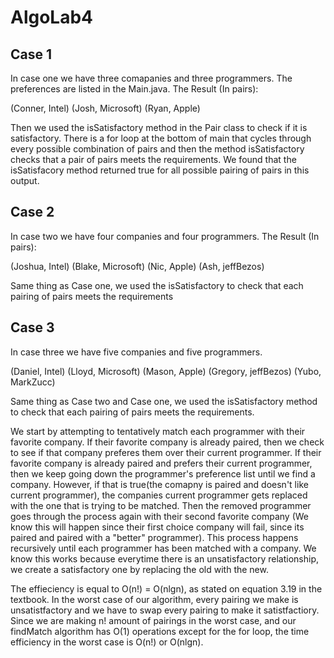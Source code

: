# AlgoLab4

## Case 1

In case one we have three comapanies and three programmers. The preferences are listed in the Main.java.
The Result (In pairs):

(Conner, Intel)
(Josh, Microsoft)
(Ryan, Apple)

Then we used the isSatisfactory method in the Pair class to check if it is satisfactory. There is a for loop at the bottom of main that cycles through every possible combination of pairs and then the method isSatisfactory checks that a pair of pairs meets the requirements. We found that the isSatisfacory method returned true for all possible pairing of pairs in this output.

## Case 2

In case two we have four companies and four programmers. 
The Result (In pairs):

(Joshua, Intel)
(Blake, Microsoft)
(Nic, Apple)
(Ash, jeffBezos)

Same thing as Case one, we used the isSatisfactory to check that each pairing of pairs meets the requirements

## Case 3

In case three we have five companies and five programmers.

(Daniel, Intel)
(Lloyd, Microsoft)
(Mason, Apple)
(Gregory, jeffBezos)
(Yubo, MarkZucc)

Same thing as Case two and Case one, we used the isSatisfactory method to check that each pairing of pairs meets the requirements.


We start by attempting to tentatively match each programmer with their favorite company. If their favorite company is already paired, then we check to see if that company preferes them over their current programmer. If their favorite company is already paired and prefers their current programmer, then we keep going down the programmer's preference list until we find a company. However, if that is true(the comapny is paired and doesn't like current programmer), the companies current programmer gets replaced with the one that is trying to be matched. Then the removed programmer goes through the process again with their second favorite company (We know this will happen since their first choice company will fail, since its paired and paired with a "better" programmer). This process happens recursively until each programmer has been matched with a company. We know this works because everytime there is an unsatisfactory relationship, we create a satisfactory one by replacing the old with the new. 

The effieciency is equal to O(n!) = O(nlgn), as stated on equation 3.19 in the textbook. In the worst case of our algorithm, every pairing we make is unsatistfactory and we have to swap every pairing to make it satistfactiory. Since we are making n! amount of pairings in the worst case, and our findMatch algorithm has O(1) operations except for the for loop, the time efficiency in the worst case is O(n!) or O(nlgn).



